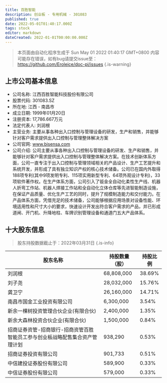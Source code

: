 ```yaml
---
title: 百胜智能
description: 创业板 - 专用机械 - 301083
published: true
date: 2022-05-01T01:40:17.000Z
tags: stock
editor: markdown
dateCreated: 2022-01-01T00:00:00.000Z
---
```


> 本页面由自动化程序生成于 Sun May 01 2022 01:40:17 GMT+0800
> 内容可能存在错误，如有bug请提交issue至：https://github.com/Eroleice/doc-pi/issues
{.is-warning}

## 上市公司基本信息
- 公司名称: 江西百胜智能科技股份有限公司
- 股票代码: 301083.SZ
- 所在地: 江西 - 南昌市
- 成立日期: 1999年01月20日
- 注册资本: 17,786.667万元
- 法定代表人: 刘润根
- 主营业务: 主要从事各种出入口控制与管理设备的研发，生产和销售，并能够针对客户需求提供出入口控制与管理整体解决方案
- 公司官网: www.bisensa.com
- 公司介绍: 公司主要从事各种出入口控制与管理设备的研发、生产和销售，并能够针对客户需求提供出入口控制与管理整体解决方案。在技术创新体系方面，公司一直专注于出入口控制与管理领域相关的产品设计、生产工艺提升和系统开发，并形成了具有独立知识产权的核心技术储备。公司已在国内外取得188项专利(其中9项发明专利、115项实用新型专利、64项外观设计专利)，33项软件著作权。在生产体系方面，公司引入了钣金全自动化柔性生产线、机器人折弯工作站、机器人焊接工作站和全自动化立体仓库等先进智能制造设施，在保证产品质量、优化生产工艺的同时，提升了规模制造能力和交付能力。在产品体系方面，凭借充足的技术储备，公司能够根据应用场景对设备性能、环境适用性和尺寸大小的要求，快速设计开发出符合客户需求的产品，并已形成道闸、开门机、升降地柱、车牌识别管理设备和通道门五大产品体系。


## 十大股东信息
> 股东持股数据截止于：2022年03月31日
{.is-info}

| 股东名称 | 持股数量（股） | 持股比例 |
| --- | --- | --- |
| 刘润根 | 68,808,000 | 38.69% |
| 刘子尧 | 28,032,000 | 15.76% |
| 龚卫宁 | 26,160,000 | 14.71% |
| 南昌市国金工业投资有限公司 | 6,300,000 | 3.54% |
| 新余一棵树投资管理合伙企业(有限合伙) | 2,400,000 | 1.35% |
| 新余大森林投资合伙企业(有限合伙) | 1,500,000 | 0.84% |
| 招商证券资管-招商银行-招商资管百胜智能员工参与创业板战略配售集合资产管理计划 | 938,290 | 0.53% |
| 招商证券投资有限公司 | 901,733 | 0.51% |
| 中信建投证券股份有限公司 | 589,900 | 0.33% |
| 中信证券股份有限公司 | 579,000 | 0.33% |




